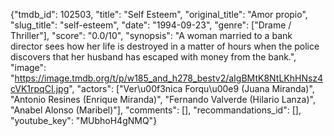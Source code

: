 {"tmdb_id": 102503, "title": "Self Esteem", "original_title": "Amor propio", "slug_title": "self-esteem", "date": "1994-09-23", "genre": ["Drame / Thriller"], "score": "0.0/10", "synopsis": "A woman married to a bank director sees how her life is destroyed in a matter of hours when the police discovers that her husband has escaped with money from the bank.", "image": "https://image.tmdb.org/t/p/w185_and_h278_bestv2/aIgBMtK8NtLKhHNsz4cVK1rpqCI.jpg", "actors": ["Ver\u00f3nica Forqu\u00e9 (Juana Miranda)", "Antonio Resines (Enrique Miranda)", "Fernando Valverde (Hilario Lanza)", "Anabel Alonso (Maribel)"], "comments": [], "recommandations_id": [], "youtube_key": "MUbhoH4gNMQ"}